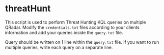 # threatHunt
This script is used to perform Threat Hunting KQL queries on multiple QRadar. Modify the `credentials.txt` files according to your clients information and add your queries inside the `query.txt` file.


Query should be written on 1 line within the `query.txt` file. If you want to run multiple queries, write each query on a separate line.
